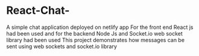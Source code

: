 # React-Chat-
A simple chat application deployed on netlify app
For the front end React js had been used and for the backend Node Js and Socket.io web socket library had been used
This project demonstrates how messages can be sent using web sockets and socket.io library
